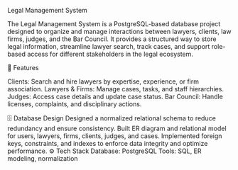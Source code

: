 Legal Management System

The Legal Management System is a PostgreSQL-based database project designed to organize and manage interactions between lawyers, clients, law firms, judges, and the Bar Council. It provides a structured way to store legal information, streamline lawyer search, track cases, and support role-based access for different stakeholders in the legal ecosystem.

🎯 Features

Clients: Search and hire lawyers by expertise, experience, or firm association.
Lawyers & Firms: Manage cases, tasks, and staff hierarchies.
Judges: Access case details and update case status.
Bar Council: Handle licenses, complaints, and disciplinary actions.

🗄️ Database Design
Designed a normalized relational schema to reduce redundancy and ensure consistency.
Built ER diagram and relational model for users, lawyers, firms, clients, judges, and cases.
Implemented foreign keys, constraints, and indexes to enforce data integrity and optimize performance.
⚙️ Tech Stack
Database: PostgreSQL
Tools: SQL, ER modeling, normalization
